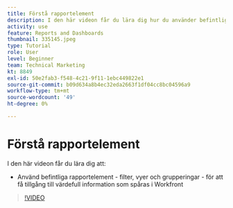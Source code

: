 ```yaml
---
title: Förstå rapportelement
description: I den här videon får du lära dig hur du använder befintliga rapportelement - filter, vyer och grupperingar - för att komma åt information som spåras i [!DNL  Workfront].
activity: use
feature: Reports and Dashboards
thumbnail: 335145.jpeg
type: Tutorial
role: User
level: Beginner
team: Technical Marketing
kt: 8849
exl-id: 50e2fab3-f548-4c21-9f11-1ebc449822e1
source-git-commit: b09d634a8b4ec32eda2663f1df04cc8bc04596a9
workflow-type: tm+mt
source-wordcount: '49'
ht-degree: 0%

---
```


# Förstå rapportelement

I den här videon får du lära dig att:

* Använd befintliga rapportelement - filter, vyer och grupperingar - för att få tillgång till värdefull information som spåras i Workfront

>[!VIDEO](https://video.tv.adobe.com/v/335145/?quality=12)
